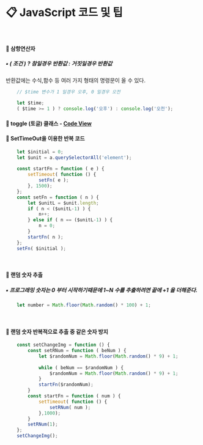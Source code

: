 # 📋 JavaScript 코드 및 팁
<br>

#### 📌 삼항연산자
##### ▪ ( 조건 ) ? 참일경우 반환값 : 거짓일경우 반환값<br>
반환값에는 수식,함수 등 여러 가지 형태의 명령문이 올 수 있다.
```Javascript
    // $time 변수가 1 일경우 오후, 0 일경우 오전
    
    let $time;
    ( $time >= 1 ) ? console.log('오후') : console.log('오전');
```

#### 📌 toggle (토글) 클래스 - [Code View](https://github.com/swon1/study/blob/main/JS/code-folder/js-toggle-class.md)

#### 📌 SetTimeOut을 이용한 반복 코드
```Javascript
    let $initial = 0;
    let $unit = a.querySelectorAll('element');
    
    const startFn = function ( e ) {
        setTimeout( function () {
            setFn( e );
        }, 1500);
    };
    const setFn = function ( n ) {
        let $unitL = $unit.length;
        if ( n < ($unitL-1) ) {
            n++;
        } else if ( n == ($unitL-1) ) {
            n = 0;
        }
        startFn( n );
    };
    setFn( $initial );
```
<br>

#### 📌 랜덤 숫자 추출
##### ▪ 프로그래밍 숫자는 0 부터 시작하기때문에 1~N 수를 추출하려면 끝에 +1 을 더해준다.
```Javascript
    let number = Math.floor(Math.random() * 100) + 1;
```
<br>

#### 📌 랜덤 숫자 반복적으로 추출 중 같은 숫자 방지
```Javascript
    const setChangeImg = function () {
        const setRNum = function ( beNum ) {
            let $randomNum = Math.floor(Math.random() * 9) + 1;
    
            while ( beNum == $randomNum ) {
                $randomNum = Math.floor(Math.random() * 9) + 1;
            }
            startFn($randomNum);
        }
        const startFn = function ( num ) {
            setTimeout( function () {
                setRNum( num );
            },1000);
        }
        setRNum(1);
    };
    setChangeImg();
```
<br>




